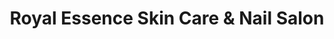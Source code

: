 ---
title: "Royal Essence Skin Care & Nail Salon"
url: /arlington/royal-essence-skin-care-und-nail-salon/
shop: Kosmetik
---